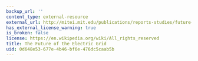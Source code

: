 ```yaml
---
backup_url: ''
content_type: external-resource
external_url: http://mitei.mit.edu/publications/reports-studies/future-electric-grid
has_external_license_warning: true
is_broken: false
license: https://en.wikipedia.org/wiki/All_rights_reserved
title: The Future of the Electric Grid
uid: 0d648e53-677e-4b46-bf6e-476dc5caab5b
---
```

